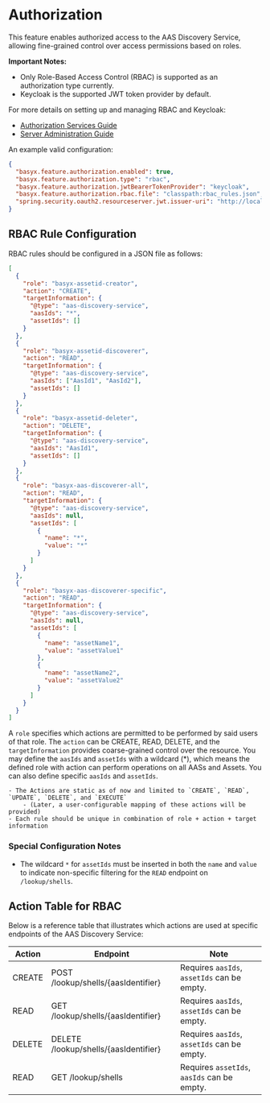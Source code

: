 # Authorization

This feature enables authorized access to the AAS Discovery Service, allowing fine-grained control over access permissions based on roles.

**Important Notes:**

- Only Role-Based Access Control (RBAC) is supported as an authorization type currently.
- Keycloak is the supported JWT token provider by default.

For more details on setting up and managing RBAC and Keycloak:

- [Authorization Services Guide](https://www.keycloak.org/docs/latest/authorization_services/index.html)
- [Server Administration Guide](https://www.keycloak.org/docs/latest/server_admin/#keycloak-features-and-concepts)

An example valid configuration:

```json
{
  "basyx.feature.authorization.enabled": true,
  "basyx.feature.authorization.type": "rbac",
  "basyx.feature.authorization.jwtBearerTokenProvider": "keycloak",
  "basyx.feature.authorization.rbac.file": "classpath:rbac_rules.json",
  "spring.security.oauth2.resourceserver.jwt.issuer-uri": "http://localhost:9096/realms/BaSyx"
}
```

## RBAC Rule Configuration

RBAC rules should be configured in a JSON file as follows:

```json
[
  {
    "role": "basyx-assetid-creator",
    "action": "CREATE",
    "targetInformation": {
      "@type": "aas-discovery-service",
      "aasIds": "*",
      "assetIds": []
    }
  },
  {
    "role": "basyx-assetid-discoverer",
    "action": "READ",
    "targetInformation": {
      "@type": "aas-discovery-service",
      "aasIds": ["AasId1", "AasId2"],
      "assetIds": []
    }
  },
  {
    "role": "basyx-assetid-deleter",
    "action": "DELETE",
    "targetInformation": {
      "@type": "aas-discovery-service",
      "aasIds": "AasId1",
      "assetIds": []
    }
  },
  {
    "role": "basyx-aas-discoverer-all",
    "action": "READ",
    "targetInformation": {
      "@type": "aas-discovery-service",
      "aasIds": null,
      "assetIds": [
        {
          "name": "*",
          "value": "*"
        }
      ]
    }
  },
  {
    "role": "basyx-aas-discoverer-specific",
    "action": "READ",
    "targetInformation": {
      "@type": "aas-discovery-service",
      "aasIds": null,
      "assetIds": [
        {
          "name": "assetName1",
          "value": "assetValue1"
        },
        {
          "name": "assetName2",
          "value": "assetValue2"
        }
      ]
    }
  }
]
```

A `role` specifies which actions are permitted to be performed by said users of that role. The `action` can be CREATE, READ, DELETE, and the `targetInformation` provides coarse-grained control over the resource. You may define the `aasIds` and `assetIds` with a wildcard (*), which means the defined role with action can perform operations on all AASs and Assets. You can also define specific `aasIds` and `assetIds`.

```{note}
- The Actions are static as of now and limited to `CREATE`, `READ`, `UPDATE`, `DELETE`, and `EXECUTE`
    - (Later, a user-configurable mapping of these actions will be provided)
- Each rule should be unique in combination of role + action + target information
```

### Special Configuration Notes

- The wildcard `*` for `assetIds` must be inserted in both the `name` and `value` to indicate non-specific filtering for the `READ` endpoint on `/lookup/shells`.

## Action Table for RBAC

Below is a reference table that illustrates which actions are used at specific endpoints of the AAS Discovery Service:

| Action  | Endpoint                                | Note                           |
|---------|-----------------------------------------|--------------------------------|
| CREATE  | POST /lookup/shells/{aasIdentifier}     | Requires `aasIds`, `assetIds` can be empty. |
| READ    | GET /lookup/shells/{aasIdentifier}      | Requires `aasIds`, `assetIds` can be empty. |
| DELETE  | DELETE /lookup/shells/{aasIdentifier}   | Requires `aasIds`, `assetIds` can be empty. |
| READ    | GET /lookup/shells                      | Requires `assetIds`, `aasIds` can be empty. |
